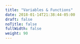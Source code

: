 ```yaml
---
title: "Variables & Functions"
date: 2018-01-14T21:38:44-05:00
draft: false
noTitle: false
fullWidth: false
weight: 90
---
```


